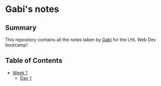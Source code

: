 # Gabi's notes

## Summary

This repository contains all the notes taken by [Gabi](https://github.com/umrude) for the LHL Web Dev bootcamp!

## Table of Contents
* [Week 1](/Week_1)
  * [Day 1 ](/Week_1/Day_1)
